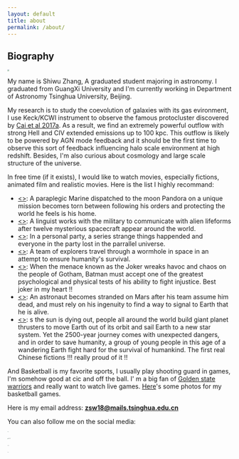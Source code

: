 ```yaml
---
layout: default
title: about
permalink: /about/
---
```


## Biography

<div align="left"><img src="https://github.com/zsw6666/zsw6666.github.io/tree/master/_pages/img/sw.jpg" style="zoom:25%;" </div>



My name is Shiwu Zhang, A graduated student majoring in astronomy. I graduated from GuangXi University and I'm currently working in Department of Astronomy Tsinghua University, Beijing. 

My research is to study the coevolution of galaxies with its gas evironment, I use Keck/KCWI instrument to observe the famous protocluster discovered by [Cai et al 2017a](https://arxiv.org/abs/1609.02913). As a result, we find an extremely powerful outflow with strong HeII and CIV extended emissions up to 100 kpc. This outflow is likely to be powered by AGN mode feedback and it should be the first time to observe this sort of feedback influencing halo scale environment at high redshift. Besides, I'm also curious about cosmology and large scale structure of the universe. 

In free time (if it exists), I would like to watch movies, especially fictions, animated film and realistic movies. Here is the list I highly recommand:

* [<<Avatar>>](https://www.imdb.com/title/tt0499549/): A paraplegic Marine dispatched to the moon Pandora on a unique mission becomes torn between following his orders and protecting the world he feels is his home.
* [<<Arrival>>](https://www.imdb.com/title/tt2543164): A linguist works with the military to communicate with alien lifeforms after twelve mysterious spacecraft appear around the world.
* [<<Coherence>>](https://www.imdb.com/title/tt2866360/): In a personal party, a series strange things happended and everyone in the party lost in the parrallel universe.
*  [<<Interstellar>>](https://www.imdb.com/title/tt0816692/): A team of explorers travel through a wormhole in space in an attempt to ensure humanity's survival.
* [<<The Dark Knight>>](https://www.imdb.com/title/tt0468569/): When the menace known as the Joker wreaks havoc and chaos on the people of Gotham, Batman must accept one of the greatest psychological and physical tests of his ability to fight injustice. Best joker in my heart !!
* [<<The Martian>>](https://www.imdb.com/title/tt3659388/): An astronaut becomes stranded on Mars after his team assume him dead, and must rely on his ingenuity to find a way to signal to Earth that he is alive.
* [<<Wondering Earth>>](https://www.imdb.com/title/tt7605074/): s the sun is dying out, people all around the world build giant planet thrusters to move Earth out of its orbit and sail Earth to a new star system. Yet the 2500-year journey comes with unexpected dangers, and in order to save humanity, a group of young people in this age of a wandering Earth fight hard for the survival of humankind. The first real Chinese fictions !!! really proud of it !!

And Basketball is my favorite sports, I usually play shooting guard in games, I'm somehow good at cic and off the ball.  I' m a big fan of [Golden state warriors](https://www.nba.com/warriors/) and really want to watch live games. [Here](https://pan.baidu.com/s/15DMHYLVbbVJ6mHH228NaUw)'s some photos for my basketball games. 

Here is my email address: **zsw18@mails.tsinghua.edu.cn**

You can also follow me on the social media:

<a href="https://github.com/zsw6666"><img src="https://github.com/zsw6666/zsw6666.github.io/tree/master/_pages/img/github_logo.jpeg" alt="Github" style="zoom:5%;"></a>

<a href="https://www.linkedin.com/in/shiwu-zhang-139416184/"><img src="https://github.com/zsw6666/zsw6666.github.io/tree/master/_pages/img/linkedin_logo.jpeg" alt="Linkedin" style="zoom:10%;"></a>

<a href="https://twitter.com/zhang_sw"><img src="https://github.com/zsw6666/zsw6666.github.io/tree/master/_pages/img/twitter_logo.jpeg" alt="Twitter" style="zoom:6%;"></a>

<a href="https://weibo.com/6388093891/profile?topnav=1&wvr=6&is_all=1"><img src=".https://github.com/zsw6666/zsw6666.github.io/tree/master/_pages/img/sina_logo.jpeg" alt="Sina" style="zoom:6%;"></a>











